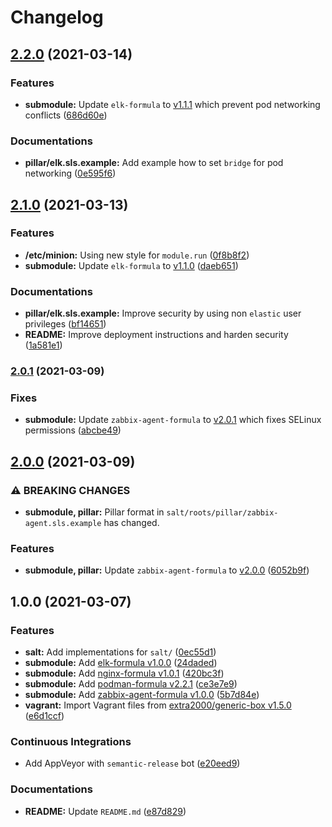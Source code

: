 # Changelog

## [2.2.0](https://github.com/extra2000/elk-box/compare/v2.1.0...v2.2.0) (2021-03-14)


### Features

* **submodule:** Update `elk-formula` to [v1.1.1](https://github.com/extra2000/elk-formula/releases/tag/v1.1.1) which prevent pod networking conflicts ([686d60e](https://github.com/extra2000/elk-box/commit/686d60e74a76fd9c426214a384899904f77decb0))


### Documentations

* **pillar/elk.sls.example:** Add example how to set `bridge` for pod networking ([0e595f6](https://github.com/extra2000/elk-box/commit/0e595f6447402b30fdb7da23c08a5b3ca14e4a28))

## [2.1.0](https://github.com/extra2000/elk-box/compare/v2.0.1...v2.1.0) (2021-03-13)


### Features

* **/etc/minion:** Using new style for `module.run` ([0f8b8f2](https://github.com/extra2000/elk-box/commit/0f8b8f21d67d1ef2bccb66d4e3a8385dcf002521))
* **submodule:** Update `elk-formula` to [v1.1.0](https://github.com/extra2000/elk-formula/releases/tag/v1.1.0) ([daeb651](https://github.com/extra2000/elk-box/commit/daeb651cf918258e9a68f9bff679c4d0d3546135))


### Documentations

* **pillar/elk.sls.example:** Improve security by using non `elastic` user privileges ([bf14651](https://github.com/extra2000/elk-box/commit/bf14651c75e4d33a89d7dd99eb6fb7119faeb10b))
* **README:** Improve deployment instructions and harden security ([1a581e1](https://github.com/extra2000/elk-box/commit/1a581e1de027c064687f284c9ed43ab635e90f93))

### [2.0.1](https://github.com/extra2000/elk-box/compare/v2.0.0...v2.0.1) (2021-03-09)


### Fixes

* **submodule:** Update `zabbix-agent-formula` to [v2.0.1](https://github.com/extra2000/zabbix-agent-formula/releases/tag/v2.0.1) which fixes SELinux permissions ([abcbe49](https://github.com/extra2000/elk-box/commit/abcbe497be411cb634ab32a92b1aabf5940d295d))

## [2.0.0](https://github.com/extra2000/elk-box/compare/v1.0.0...v2.0.0) (2021-03-09)


### ⚠ BREAKING CHANGES

* **submodule, pillar:** Pillar format in `salt/roots/pillar/zabbix-agent.sls.example` has changed.

### Features

* **submodule, pillar:** Update `zabbix-agent-formula` to [v2.0.0](https://github.com/extra2000/zabbix-agent-formula/releases/tag/v2.0.0) ([6052b9f](https://github.com/extra2000/elk-box/commit/6052b9fb667d3a9f4a83102b2f4a62579c5227e5))

## 1.0.0 (2021-03-07)


### Features

* **salt:** Add implementations for `salt/` ([0ec55d1](https://github.com/extra2000/elk-box/commit/0ec55d1c791b15122238fa02e8072805ceee6440))
* **submodule:** Add [elk-formula v1.0.0](https://github.com/extra2000/elk-formula/releases/tag/v1.0.0) ([24daded](https://github.com/extra2000/elk-box/commit/24daded5c3ca426ee690fd845dca9911879b1e74))
* **submodule:** Add [nginx-formula v1.0.1](https://github.com/extra2000/nginx-formula/releases/tag/v1.0.1) ([420bc3f](https://github.com/extra2000/elk-box/commit/420bc3f445f465a52fe34b1261e425a32b34bf7a))
* **submodule:** Add [podman-formula v2.2.1](https://github.com/extra2000/podman-formula/releases/tag/v2.2.1) ([ce3e7e9](https://github.com/extra2000/elk-box/commit/ce3e7e955de50338a2c0b1d9a21f13ec3718a229))
* **submodule:** Add [zabbix-agent-formula v1.0.0](https://github.com/extra2000/zabbix-agent-formula/releases/tag/v1.0.0) ([5b7d84e](https://github.com/extra2000/elk-box/commit/5b7d84e7dac78e3581186d3f19bf0180233e2d83))
* **vagrant:** Import Vagrant files from [extra2000/generic-box v1.5.0](https://github.com/extra2000/generic-box/releases/tag/v1.5.0) ([e6d1ccf](https://github.com/extra2000/elk-box/commit/e6d1ccf0ee9fd0e1c8f76ba3c99eb7415de685b0))


### Continuous Integrations

* Add AppVeyor with `semantic-release` bot ([e20eed9](https://github.com/extra2000/elk-box/commit/e20eed9635b76e0950da27dd39a8e13d8d2511e7))


### Documentations

* **README:** Update `README.md` ([e87d829](https://github.com/extra2000/elk-box/commit/e87d8294082d57096d700547fe36e28eab99a54f))

